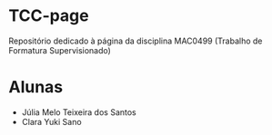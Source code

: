 # TCC-page
Repositório dedicado à página da disciplina MAC0499 (Trabalho de Formatura Supervisionado)

# Alunas
- Júlia Melo Teixeira dos Santos
- Clara Yuki Sano

